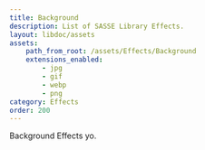 ```yaml
---
title: Background
description: List of SASSE Library Effects.
layout: libdoc/assets
assets:
    path_from_root: /assets/Effects/Background
    extensions_enabled:
        - jpg
        - gif
        - webp
        - png
category: Effects
order: 200
---
```


Background Effects yo.
